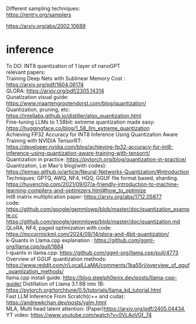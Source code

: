 Different sampling techniques:      
https://rentry.org/samplers     

https://arxiv.org/abs/2002.10689   
# inference
To DO: INT8 quantization of 1 layer of nanoGPT   
relevant papers:   
Training Deep Nets with Sublinear Memory Cost : https://arxiv.org/pdf/1604.06174   
QLORA: https://arxiv.org/pdf/2305.14314   
Qunatization visual guide: https://www.maartengrootendorst.com/blog/quantization/   
Quantization, pruning, etc: https://intellabs.github.io/distiller/algo_quantization.html    
Fine-tuning LLMs to 1.58bit: extreme quantization made easy: https://huggingface.co/blog/1_58_llm_extreme_quantization   
Achieving FP32 Accuracy for INT8 Inference Using Quantization Aware Training with NVIDIA TensorRT: https://developer.nvidia.com/blog/achieving-fp32-accuracy-for-int8-inference-using-quantization-aware-training-with-tensorrt/   
Quantization in practice: https://pytorch.org/blog/quantization-in-practice/   
Quantization, Lei Mao's blog(with codes): https://leimao.github.io/article/Neural-Networks-Quantization/#Introduction   
Techniques: GPTQ, AWQ, NF4, HQQ, GGUF file format based, sharding.   
https://huyenchip.com/2021/09/07/a-friendly-introduction-to-machine-learning-compilers-and-optimizers.html#how_to_optimize   
Int8 matrix multiplication paper: https://arxiv.org/abs/1712.05877   
code: https://github.com/google/gemmlowp/blob/master/doc/quantization_example.cc   
https://github.com/google/gemmlowp/blob/master/doc/quantization.md      
QLoRA, NF4, paged optimization with code: https://mccormickml.com/2024/09/14/qlora-and-4bit-quantization/   
k-Quants in Llama.cpp explanation : https://github.com/ggml-org/llama.cpp/pull/1684    
I-quants in llama.cpp: https://github.com/ggml-org/llama.cpp/pull/4773   
Overview of GGUF quantization methods: https://www.reddit.com/r/LocalLLaMA/comments/1ba55rj/overview_of_gguf_quantization_methods/   
llama.cpp install guide: https://blog.steelph0enix.dev/posts/llama-cpp-guide/
Distillation of Llama 3.1 8B into 1B: https://pytorch.org/torchtune/0.5/tutorials/llama_kd_tutorial.html   
Fast LLM Inference From Scratch(c++ and cuda): https://andrewkchan.dev/posts/yalm.html     
MLA, Multi head latent attention: (Paper)https://arxiv.org/pdf/2405.04434, YT video: https://www.youtube.com/watch?v=0VLAoVGf_74    

